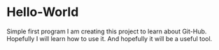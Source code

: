 # Hello-World
Simple first program
I am creating this project to learn about Git-Hub.
Hopefully I will learn how to use it.
And hopefully it will be a useful tool.
